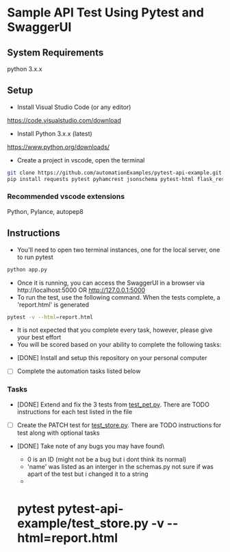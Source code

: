 # Sample API Test Using Pytest and SwaggerUI

## System Requirements

python 3.x.x


## Setup

* Install Visual Studio Code (or any editor)

https://code.visualstudio.com/download


* Install Python 3.x.x (latest)

https://www.python.org/downloads/

* Create a project in vscode, open the terminal

```bash
git clone https://github.com/automationExamples/pytest-api-example.git
pip install requests pytest pyhamcrest jsonschema pytest-html flask_restx flask
```

### Recommended vscode extensions

Python, Pylance, autopep8


## Instructions
* You'll need to open two terminal instances, one for the local server, one to run pytest
```bash
python app.py
```
* Once it is running, you can access the SwaggerUI in a browser via http://localhost:5000 OR http://127.0.0.1:5000
* To run the test, use the following command. When the tests complete, a 'report.html' is generated
```bash
pytest -v --html=report.html
```
* It is not expected that you complete every task, however, please give your best effort 
* You will be scored based on your ability to complete the following tasks:

- [DONE] Install and setup this repository on your personal computer
- [ ] Complete the automation tasks listed below

### Tasks
- [DONE] Extend and fix the 3 tests from [test_pet.py](test_pet.py#1). There are TODO instructions for each test listed in the file
- [ ] Create the PATCH test for [test_store.py](test_store.py#1). There are TODO instructions for test along with optional tasks
- [DONE] Take note of any bugs you may have found\
    - 0 is an ID (might not be a bug but i dont think its normal)
    - 'name' was listed as an interger in the schemas.py not sure if was apart of the test but i changed it to a string 
    - 


    # pytest pytest-api-example/test_store.py -v --html=report.html